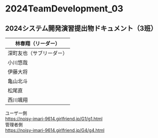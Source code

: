 # 2024TeamDevelopment_03
## 2024システム開発演習提出物ドキュメント（3班）
|林春翔（リーダー）|
|--|
|深町友也（サブリーダー）|
|小川悠哉|
|伊藤大将|
|亀山北斗|
|松尾直|
|西川颯翔|

ユーザー側<br>
https://noisy-imari-9614.girlfriend.jp/G1/g1.html
<br>
管理者側<br>
https://noisy-imari-9614.girlfriend.jp/G4/g4.html
